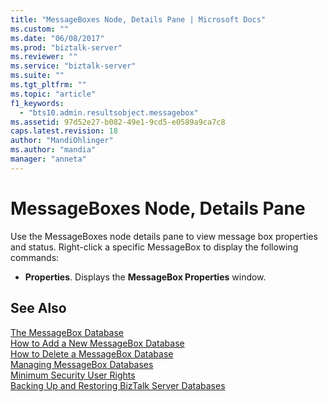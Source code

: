 ```yaml
---
title: "MessageBoxes Node, Details Pane | Microsoft Docs"
ms.custom: ""
ms.date: "06/08/2017"
ms.prod: "biztalk-server"
ms.reviewer: ""
ms.service: "biztalk-server"
ms.suite: ""
ms.tgt_pltfrm: ""
ms.topic: "article"
f1_keywords: 
  - "bts10.admin.resultsobject.messagebox"
ms.assetid: 97d52e27-b082-49e1-9cd5-e0589a9ca7c8
caps.latest.revision: 18
author: "MandiOhlinger"
ms.author: "mandia"
manager: "anneta"
---
```

# MessageBoxes Node, Details Pane
Use the MessageBoxes node details pane to view message box properties and status. Right-click a specific MessageBox to display the following commands:  
  
-   **Properties**. Displays the **MessageBox Properties** window.  
  
## See Also  
 [The MessageBox Database](../core/the-messagebox-database.md)   
 [How to Add a New MessageBox Database](../core/how-to-add-a-new-messagebox-database.md)   
 [How to Delete a MessageBox Database](../core/how-to-delete-a-messagebox-database.md)   
 [Managing MessageBox Databases](../core/managing-messagebox-databases.md)   
 [Minimum Security User Rights](../core/minimum-security-user-rights.md)   
 [Backing Up and Restoring BizTalk Server Databases](../core/backing-up-and-restoring-biztalk-server-databases.md)